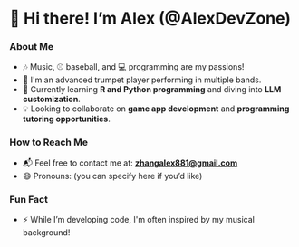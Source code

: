 # 👋 Hi there! I’m Alex (@AlexDevZone)

### About Me
- 🎶 Music, ⚾ baseball, and 💻 programming are my passions!
- 🎺 I'm an advanced trumpet player performing in multiple bands.
- 🌱 Currently learning **R and Python programming** and diving into **LLM customization**.
- 💡 Looking to collaborate on **game app development** and **programming tutoring opportunities**.

### How to Reach Me
- 📬 Feel free to contact me at: **zhangalex881@gmail.com**
- 😄 Pronouns: (you can specify here if you’d like)

### Fun Fact
- ⚡ While I’m developing code, I'm often inspired by my musical background!

<!---
AlexDevZone/AlexDevZone is a ✨ special ✨ repository because its `README.md` (this file) appears on your GitHub profile.
You can click the Preview link to take a look at your changes.
--->
